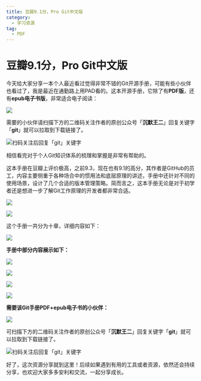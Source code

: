 ```yaml
---
title: 豆瓣9.1分，Pro Git中文版
category:
  - 学习资源
tag:
  - PDF
---
```

# 豆瓣9.1分，Pro Git中文版
今天给大家分享一本个人最近看过觉得非常不错的Git开源手册，可能有些小伙伴也看过了，我是最近在通勤路上用PAD看的。这本开源手册，它除了有**PDF版**，还有**epub电子书版**，非常适合电子阅读：

![](http://cdn.tobebetterjavaer.com/tobebetterjavaer/images/download/progit-41240dae-f097-4986-b1a3-20f6a8035732.jpg)

需要的小伙伴请扫描下方的二维码关注作者的原创公众号「**沉默王二**」回复关键字「**git**」就可以拉取到下载链接了。

![扫码关注后回复「git」关键字](http://cdn.tobebetterjavaer.com/tobebetterjavaer/images/gongzhonghao.png)

相信看完对于个人Git知识体系的梳理和掌握是非常有帮助的。

这本手册在豆瓣上评价极高，之前9.3，现在也有9.1的高分，其作者是GitHub的员工，内容主要侧重于各种场合中的惯用法和底层原理的讲述，手册中还针对不同的使用场景，设计了几个合适的版本管理策略。简而言之，这本手册无论是对于初学者还是想进一步了解Git工作原理的开发者都非常合适。

![](http://cdn.tobebetterjavaer.com/tobebetterjavaer/images/download/progit-66757d24-4bcb-4084-9e7f-8e9e32d517c4.jpg)

![](http://cdn.tobebetterjavaer.com/tobebetterjavaer/images/download/progit-b829ef9a-3c8f-4e91-b88b-3eeb1692d8d9.jpg)

这个手册一共分为十章，详细内容如下：

![](http://cdn.tobebetterjavaer.com/tobebetterjavaer/images/download/progit-33b772d5-fa59-4181-8831-9efe9c1b11ea.jpg)

**手册中部分内容展示如下：**

![](http://cdn.tobebetterjavaer.com/tobebetterjavaer/images/download/progit-f8c62f18-ceaa-4de1-b7ad-961cd1418bfb.jpg)

![](http://cdn.tobebetterjavaer.com/tobebetterjavaer/images/download/progit-d82932c6-5a30-4ed6-86e5-e4ca468e8a13.jpg)

![](http://cdn.tobebetterjavaer.com/tobebetterjavaer/images/download/progit-ca7c7781-7c3f-4729-9cd7-2c050b660e4e.jpg)

![](http://cdn.tobebetterjavaer.com/tobebetterjavaer/images/download/progit-91c726c1-a10d-41fb-8b2a-a5228d741106.jpg)

**需要该Git手册PDF+epub电子书的小伙伴：**

![](http://cdn.tobebetterjavaer.com/tobebetterjavaer/images/download/progit-eff913ad-4635-498f-8a04-01a03380e84a.jpg)

可扫描下方的二维码关注作者的原创公众号「**沉默王二**」回复关键字「**git**」就可以拉取到下载链接了。

![扫码关注后回复「git」关键字](http://cdn.tobebetterjavaer.com/tobebetterjavaer/images/gongzhonghao.png)


好了，这次资源分享就到这里！后续如果遇到有用的工具或者资源，依然还会持续分享，也欢迎大家多多安利和交流，一起分享成长。
